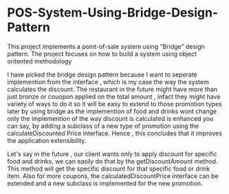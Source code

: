 # POS-System-Using-Bridge-Design-Pattern
This project implements a point-of-sale system using "Bridge" design pattern. 
The project focuses on how to build a system using object oritented methodology

I have picked the bridge design pattern because I want to
seperate implemention from the interface , which is my case the
way the system calculates the discount. The restaurant in the future
might have more than just bronze or couopon applied on the total 
amount , infact they might have variety of ways to do it so it will be 
easy to extend to those promotion types later by using bridge as
the implemention of food and drinks wont change only the implemention
of the way discount is calculated is enhanced you can say, by adding
a subclass of a new type of promotion using the calculateDiscounted
Price interface. Hence , this concludes that it improves the application
extensibility.


Let's say in the future , our client wants only to apply
discount for specific food and drinks, we can easily do that
by the getDiscountAmount method. This method will get
the specific discount for that specific food or drink item.
Also for more coupons, the calculatedDiscountPrice interface 
can be extended and a new subclass is implemented for the
new promotion.
